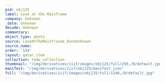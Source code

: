 ```yaml
---
pid: obj125
label: Love at the Mainframe
company: Unknown
_date: Unknown
decade: Unknown
commentary:
object_type: photo
source: LoveAtTheMainfraime_DateUnknown
source_name:
order: '124'
layout: qatar_item
collection: temp_collection
thumbnail: "/img/derivatives/iiif/images/obj125/full/250,/0/default.jpg"
manifest: "/img/derivatives/iiif/obj125/manifest.json"
full: "/img/derivatives/iiif/images/obj125/full/1140,/0/default.jpg"
---
```

